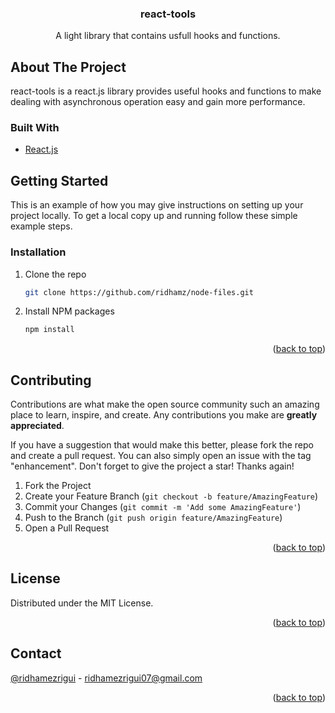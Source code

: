 <div id="top"></div>
<div align="center">
  <h3 align="center">react-tools</h3>

  <p align="center">
    A light library that contains usfull hooks and functions.
    <br />
</div>

<!-- ABOUT THE PROJECT -->

## About The Project

react-tools is a react.js library provides useful hooks and functions to make dealing with asynchronous operation easy and gain more performance.

### Built With

- [React.js](https://reactjs.org/)

<!-- GETTING STARTED -->

## Getting Started

This is an example of how you may give instructions on setting up your project locally.
To get a local copy up and running follow these simple example steps.

### Installation

1. Clone the repo
   ```sh
   git clone https://github.com/ridhamz/node-files.git
   ```
2. Install NPM packages
   ```sh
   npm install
   ```

<p align="right">(<a href="#top">back to top</a>)</p>

<!-- USAGE EXAMPLES -->



<!-- CONTRIBUTING -->

## Contributing

Contributions are what make the open source community such an amazing place to learn, inspire, and create. Any contributions you make are **greatly appreciated**.

If you have a suggestion that would make this better, please fork the repo and create a pull request. You can also simply open an issue with the tag "enhancement".
Don't forget to give the project a star! Thanks again!

1. Fork the Project
2. Create your Feature Branch (`git checkout -b feature/AmazingFeature`)
3. Commit your Changes (`git commit -m 'Add some AmazingFeature'`)
4. Push to the Branch (`git push origin feature/AmazingFeature`)
5. Open a Pull Request

<p align="right">(<a href="#top">back to top</a>)</p>

<!-- LICENSE -->

## License

Distributed under the MIT License.

<p align="right">(<a href="#top">back to top</a>)</p>

<!-- CONTACT -->

## Contact

[@ridhamezrigui](https://www.linkedin.com/in/ridha-mezrigui-205010177) - ridhamezrigui07@gmail.com

<p align="right">(<a href="#top">back to top</a>)</p>
